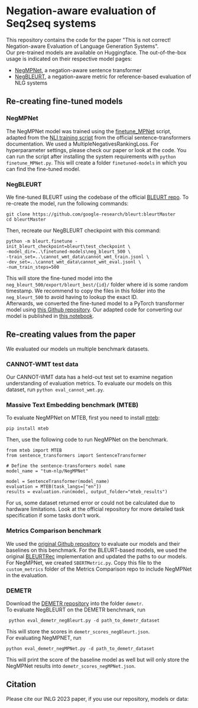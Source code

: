 # Negation-aware evaluation of Seq2seq systems
This repository contains the code for the paper "This is not correct! Negation-aware Evaluation of Language Generation Systems".  
Our pre-trained models are available on Huggingface. The out-of-the-box usage is indicated on their respective model pages:  
- [NegMPNet](https://huggingface.co/tum-nlp/NegMPNet), a negation-aware sentence transformer
- [NegBLEURT](https://huggingface.co/tum-nlp/NegBLEURT), a negation-aware metric for reference-based evaluation of NLG systems

## Re-creating fine-tuned models
### NegMPNet
The NegMPNet model was trained using the [finetune_MPNet](https://github.com/MiriUll/negation_aware_evaluation/blob/master/finetune_MPNet.py) script, adapted from the [NLI training script](https://github.com/UKPLab/sentence-transformers/blob/3e1929fddef16df94f8bc6e3b10598a98f46e62d/examples/training/nli/training_nli_v2.py) from the official sentence-transformers documentation.
We used a MultipleNegativesRankingLoss. For hyperparameter settings, please check our paper or look at the code. 
You can run the script after installing the system requirements with ```python finetune_MPNet.py```. This will create a folder ```finetuned-models``` in which you can find the fine-tuned model.

### NegBLEURT
We fine-tuned BLEURT using the codebase of the official [BLEURT repo](https://github.com/google-research/bleurt). To re-create the model, run the following commands:  
```
git clone https://github.com/google-research/bleurt:bleurtMaster
cd bleurtMaster
```
Then, recreate our NegBLEURT checkpoint with this command:
```
python -m bleurt.finetune -init_bleurt_checkpoint=bleurt\test_checkpoint \ 
-model_dir=..\finetuned-models\neg_bleurt_500 \
-train_set=..\cannot_wmt_data\cannot_wmt_train.jsonl \
-dev_set=..\cannot_wmt_data\cannot_wmt_eval.jsonl \
-num_train_steps=500
```
This will store the fine-tuned model into the ```neg_bleurt_500/export/bleurt_best/{id}/``` folder where id is some random timestamp. We recommend to copy the files in this folder into the ```neg_bleurt_500``` to avoid having to lookup the exact ID.  
Afterwards, we converted the fine-tuned model to a PyTorch transformer model using [this Github repository](https://github.com/lucadiliello/bleurt-pytorch). Our adapted code for converting our model is published in [this notebook](https://github.com/MiriUll/negation_aware_evaluation/blob/master/development-notebooks/Bleurt_to_transformers.ipynb).

## Re-creating values from the paper
We evaluated our models un multiple benchmark datasets.
### CANNOT-WMT test data
Our CANNOT-WMT data has a held-out test set to examine negation understanding of evaluation metrics. To evaluate our models on this dataset, run ```python eval_cannot_wmt.py```.
### Massive Text Embedding benchmark (MTEB)
To evaluate NegMPNet on MTEB, first you need to install [mteb](https://github.com/embeddings-benchmark/mteb):
```
pip install mteb
```
Then, use the following code to run NegMPNet on the benchmark.
```
from mteb import MTEB
from sentence_transformers import SentenceTransformer

# Define the sentence-transformers model name
model_name = "tum-nlp/NegMPNet"

model = SentenceTransformer(model_name)
evaluation = MTEB(task_langs=["en"])
results = evaluation.run(model, output_folder="mteb_results")
```
For us, some dataset returned error or could not be calculated due to hardware limitations. Look at the official repository for more detailed task specification if some tasks don't work. 
### Metrics Comparison benchmark
We used the [original Github repository](https://github.com/LazerLambda/MetricsComparison) to evaluate our models and their baselines on this benchmark. For the BLEURT-based models, we used the original [BLEURTRec](https://github.com/LazerLambda/MetricsComparison/blob/master/src/metrics/custom_metrics/BLEURTRec.py) implementation and updated the paths to our models. For NegMPNet, we created ```SBERTMetric.py```. Copy this file to the ```custom_metrics``` folder of the Metrics Comparison repo to include NegMPNet in the evaluation.
### DEMETR
Download the [DEMETR repository](https://github.com/marzenakrp/demetr) into the folder ```demetr```.  
To evaluate NegBLEURT on the DEMETR benchmark, run 
```
 python eval_demetr_negBleurt.py -d path_to_demetr_dataset
```
This will store the scores in ```demetr_scores_negBleurt.json```.  
For evaluating NegMPNET, run 
```
python eval_demetr_negMPNet.py -d path_to_demetr_dataset
 ```
This will print the score of the baseline model as well but will only store the NegMPNet results into ```demetr_scores_negMPNet.json```.
## Citation
Please cite our INLG 2023 paper, if you use our repository, models or data:  